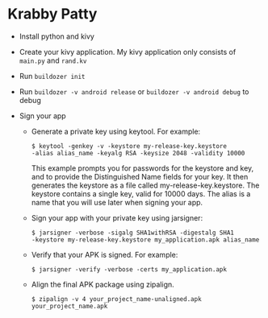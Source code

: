 Krabby Patty
============
* Install python and kivy
* Create your kivy application. My kivy application only consists of `main.py` and `rand.kv`
* Run `buildozer init`
* Run `buildozer -v android release` or `buildozer -v android debug` to debug
* Sign your app

    - Generate a private key using keytool. For example:
        ```
        $ keytool -genkey -v -keystore my-release-key.keystore
        -alias alias_name -keyalg RSA -keysize 2048 -validity 10000
        ```
        This example prompts you for passwords for the keystore and key, and to provide the Distinguished Name fields for your key. It then generates the keystore as a file called my-release-key.keystore. The keystore contains a single key, valid for 10000 days. The alias is a name that you will use later when signing your app.

    - Sign your app with your private key using jarsigner:
        ```
        $ jarsigner -verbose -sigalg SHA1withRSA -digestalg SHA1
        -keystore my-release-key.keystore my_application.apk alias_name
        ```

    - Verify that your APK is signed. For example:
        ```
        $ jarsigner -verify -verbose -certs my_application.apk
        ```

    - Align the final APK package using zipalign.
        ```
        $ zipalign -v 4 your_project_name-unaligned.apk your_project_name.apk
        ```